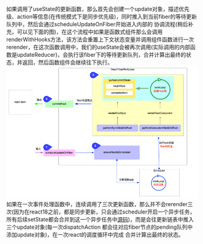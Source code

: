 如果调用了useState的更新函数，那么首先会创建一个update对象，描述优先级、action等信息(在传统模式下是同步优先级)，同时推入到当前fiber的等待更新队列中，然后会通过scheduleUpdateOnFiber开始进入内部的 协调流程(稍后补充，可以见下面的图)，在这个流程中如果是函数式组件那么会调用renderWithHooks方法，该方法会重置上下文状态变量并调用组件函数进行一次rerender，在这次函数调用中，我们的useState会被再次调用(实际调用的内部函数是updateReducer)，会执行该fiber下的等待更新队列，合并计算出最终的状态，并返回，然后函数组件会继续往下执行。
![协调流程](../react/Reconciler/fiber/image-2.png)
如果在一次事件处理函数中，连续调用了三次更新函数，那么并不会rerender三次(因为在react18之前，都是同步更新，只会通过scheduler开启一个异步任务，所有后续setState都会合并到这一个异步任务中[源码](https://github1s.com/facebook/react/blob/v17.0.1/packages/react-reconciler/src/SchedulerWithReactIntegration.new.js#L144-L145))，而是会往更新链表中推入三个update对象(每一次dispatchAction 都会往对应fiber节点的pending队列中添加update对象)，在一次react的调度循环中完成 合并计算出最终的状态。
